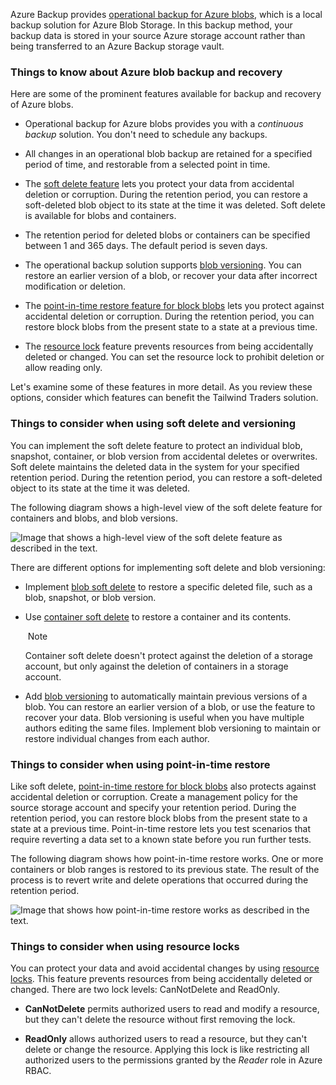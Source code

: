 
Azure Backup provides [operational backup for Azure blobs](https://learn.microsoft.com/en-us/azure/backup/blob-backup-overview), which is a local backup solution for Azure Blob Storage. In this backup method, your backup data is stored in your source Azure storage account rather than being transferred to an Azure Backup storage vault.

### Things to know about Azure blob backup and recovery

Here are some of the prominent features available for backup and recovery of Azure blobs.

- Operational backup for Azure blobs provides you with a _continuous backup_ solution. You don't need to schedule any backups.
    
- All changes in an operational blob backup are retained for a specified period of time, and restorable from a selected point in time.
    
- The [soft delete feature](https://learn.microsoft.com/en-us/azure/backup/backup-azure-security-feature-cloud) lets you protect your data from accidental deletion or corruption. During the retention period, you can restore a soft-deleted blob object to its state at the time it was deleted. Soft delete is available for blobs and containers.
    
- The retention period for deleted blobs or containers can be specified between 1 and 365 days. The default period is seven days.
    
- The operational backup solution supports [blob versioning](https://learn.microsoft.com/en-us/azure/storage/blobs/versioning-enable). You can restore an earlier version of a blob, or recover your data after incorrect modification or deletion.
    
- The [point-in-time restore feature for block blobs](https://learn.microsoft.com/en-us/azure/storage/blobs/point-in-time-restore-overview) lets you protect against accidental deletion or corruption. During the retention period, you can restore block blobs from the present state to a state at a previous time.
    
- The [resource lock](https://learn.microsoft.com/en-us/azure/azure-resource-manager/management/lock-resources) feature prevents resources from being accidentally deleted or changed. You can set the resource lock to prohibit deletion or allow reading only.
    

Let's examine some of these features in more detail. As you review these options, consider which features can benefit the Tailwind Traders solution.

### Things to consider when using soft delete and versioning

You can implement the soft delete feature to protect an individual blob, snapshot, container, or blob version from accidental deletes or overwrites. Soft delete maintains the deleted data in the system for your specified retention period. During the retention period, you can restore a soft-deleted object to its state at the time it was deleted.

The following diagram shows a high-level view of the soft delete feature for containers and blobs, and blob versions.

![Image that shows a high-level view of the soft delete feature as described in the text.](https://learn.microsoft.com/en-us/training/wwl-azure/design-solution-for-backup-disaster-recovery/media/soft-delete.png)

There are different options for implementing soft delete and blob versioning:

- Implement [blob soft delete](https://learn.microsoft.com/en-us/azure/storage/blobs/soft-delete-blob-enable) to restore a specific deleted file, such as a blob, snapshot, or blob version.
    
- Use [container soft delete](https://learn.microsoft.com/en-us/azure/storage/blobs/soft-delete-container-enable) to restore a container and its contents.
    
     Note
    
    Container soft delete doesn't protect against the deletion of a storage account, but only against the deletion of containers in a storage account.
    
- Add [blob versioning](https://learn.microsoft.com/en-us/azure/storage/blobs/versioning-enable) to automatically maintain previous versions of a blob. You can restore an earlier version of a blob, or use the feature to recover your data. Blob versioning is useful when you have multiple authors editing the same files. Implement blob versioning to maintain or restore individual changes from each author.
    

### Things to consider when using point-in-time restore

Like soft delete, [point-in-time restore for block blobs](https://learn.microsoft.com/en-us/azure/storage/blobs/point-in-time-restore-overview) also protects against accidental deletion or corruption. Create a management policy for the source storage account and specify your retention period. During the retention period, you can restore block blobs from the present state to a state at a previous time. Point-in-time restore lets you test scenarios that require reverting a data set to a known state before you run further tests.

The following diagram shows how point-in-time restore works. One or more containers or blob ranges is restored to its previous state. The result of the process is to revert write and delete operations that occurred during the retention period.

![Image that shows how point-in-time restore works as described in the text.](https://learn.microsoft.com/en-us/training/wwl-azure/design-solution-for-backup-disaster-recovery/media/blob-point-restore.png)

### Things to consider when using resource locks

You can protect your data and avoid accidental changes by using [resource locks](https://learn.microsoft.com/en-us/azure/azure-resource-manager/management/lock-resources). This feature prevents resources from being accidentally deleted or changed. There are two lock levels: CanNotDelete and ReadOnly.

- **CanNotDelete** permits authorized users to read and modify a resource, but they can't delete the resource without first removing the lock.
    
- **ReadOnly** allows authorized users to read a resource, but they can't delete or change the resource. Applying this lock is like restricting all authorized users to the permissions granted by the _Reader_ role in Azure RBAC.